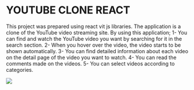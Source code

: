 <h1>YOUTUBE CLONE REACT</h1>

<p>
  This project was prepared using react vit js libraries. The application is a clone of the YouTube video streaming site. By using this application;
1- You can find and watch the YouTube video you want by searching for it in the search section.
2- When you hover over the video, the video starts to be shown automatically.
3- You can find detailed information about each video on the detail page of the video you want to watch.
4- You can read the comments made on the videos.
5- You can select videos according to categories.
</p>


![](ProjeOnIzleme.gif)
